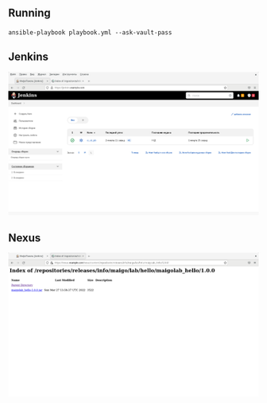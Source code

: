 ## Running
```
ansible-playbook playbook.yml --ask-vault-pass
```

## Jenkins
![alt text](doc/img/jenkins.png)

## Nexus
![alt text](doc/img/nexus.png)
